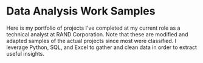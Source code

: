 # Data Analysis Work Samples

Here is my portfolio of projects I've completed at my current role as a technical analyst at RAND Corporation. Note that these are modified and adapted samples of the actual projects since most were classified. I leverage Python, SQL, and Excel to gather and clean data in order to extract useful insights. 

